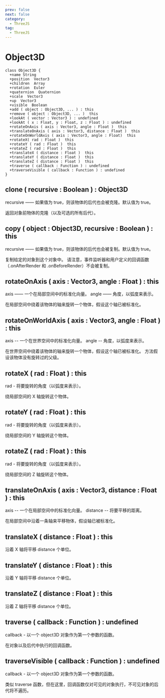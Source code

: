 ```yaml
---
prev: false
next: false
category:
  - ThreeJS
tag:
  - ThreeJS
---
```


# Object3D

```class
class Object3D {
  +name String
  +position  Vector3
  +children  Array
  +rotation  Euler
  +quaternion  Quaternion
  +scale  Vector3
  +up  Vector3
  +visible  Boolean
  +add ( object : Object3D, ... ) : this
  +remove ( object : Object3D, ... )  this
  +lookAt ( vector : Vector3 ) : undefined
  +lookAt ( x : Float, y : Float, z : Float ) : undefined
  +rotateOnAxis ( axis : Vector3, angle : Float )  this
  +translateOnAxis ( axis : Vector3, distance : Float )  this
  +rotateOnWorldAxis ( axis : Vector3, angle : Float)  this
  +rotateX( rad : Float )  this
  +rotateY ( rad : Float )  this
  +rotateZ ( rad : Float )  this
  +translateX ( distance : Float )  this
  +translateY ( distance : Float )  this
  +translateZ ( distance : Float )  this
  +traverse ( callback : Function ) : undefined
  +traverseVisible ( callback : Function ) : undefined
}

```

## clone ( recursive : Boolean ) : Object3D

recursive —— 如果值为 true，则该物体的后代也会被克隆。默认值为 true。

返回对象前物体的克隆（以及可选的所有后代）。

## copy ( object : Object3D, recursive : Boolean ) : this

recursive —— 如果值为 true，则该物体的后代也会被复制。默认值为 true。

复制给定的对象到这个对象中。 请注意，事件监听器和用户定义的回调函数（.onAfterRender 和 .onBeforeRender）不会被复制。

## rotateOnAxis ( axis : Vector3, angle : Float ) : this

axis —— 一个在局部空间中的标准化向量。
angle —— 角度，以弧度来表示。

在局部空间中绕着该物体的轴来旋转一个物体，假设这个轴已被标准化。

## rotateOnWorldAxis ( axis : Vector3, angle : Float ) : this

axis -- 一个在世界空间中的标准化向量。
angle -- 角度，以弧度来表示。

在世界空间中绕着该物体的轴来旋转一个物体，假设这个轴已被标准化。 方法假设该物体没有旋转过的父级。

## rotateX ( rad : Float ) : this

rad - 将要旋转的角度（以弧度来表示）。

绕局部空间的 X 轴旋转这个物体。

## rotateY ( rad : Float ) : this

rad - 将要旋转的角度（以弧度来表示）。

绕局部空间的 Y 轴旋转这个物体。

## rotateZ ( rad : Float ) : this

rad - 将要旋转的角度（以弧度来表示）。

绕局部空间的 Z 轴旋转这个物体。

## translateOnAxis ( axis : Vector3, distance : Float ) : this

axis -- 一个在局部空间中的标准化向量。
distance -- 将要平移的距离。

在局部空间中沿着一条轴来平移物体，假设轴已被标准化。

## translateX ( distance : Float ) : this

沿着 X 轴将平移 distance 个单位。

## translateY ( distance : Float ) : this

沿着 Y 轴将平移 distance 个单位。

## translateZ ( distance : Float ) : this

沿着 Z 轴将平移 distance 个单位。

## traverse ( callback : Function ) : undefined

callback - 以一个 object3D 对象作为第一个参数的函数。

在对象以及后代中执行的回调函数。

## traverseVisible ( callback : Function ) : undefined

callback - 以一个 object3D 对象作为第一个参数的函数。

类似 traverse 函数，但在这里，回调函数仅对可见的对象执行，不可见对象的后代将不遍历。

